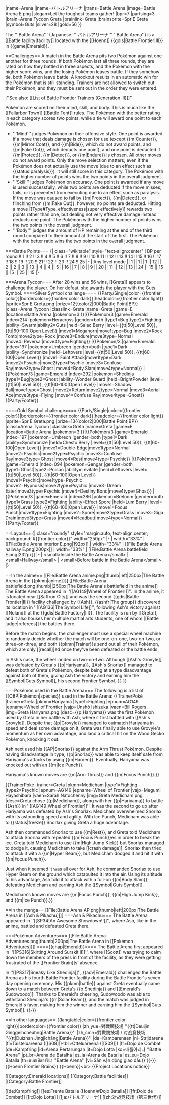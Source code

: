 |name=Arena
|jname=バトルアリーナ
|jtrans=Battle Arena
|image=Battle Arena E.png
|slogan=Let the toughest teams gather!
|bpr=7
|partsing=3
|brain=Arena Tycoon Greta
|brainlink=Greta
|brainsprite=Spr E Greta
|symbol=Guts
|silver=28
|gold=56
}}

The '''Battle Arena''' (Japanese: '''バトルアリーナ''' ''Battle Arena'') is a [[Battle facility|facility]] located with the [[Hoenn]] {{gdis|Battle Frontier|III}} in {{game|Emerald}}.

==Challenges==
A match in the Battle Arena pits two Pokémon against one another for three rounds. If both Pokémon last all three rounds, they are rated on how they battled in three aspects, and the Pokémon with the higher score wins, and the losing Pokémon leaves battle. If they somehow tie, both Pokémon leave battle. A knockout results in an automatic win for the Pokémon that is still standing. Trainers are not allowed to switch out their Pokémon, and they must be sent out in the order they were entered.

:''See also: [[List of Battle Frontier Trainers (Generation III)]]''

Pokémon are scored on their mind, skill, and body. This is much like the [[Fallarbor Town]] [[Battle Tent]] rules. The Pokémon with the better rating in each category scores two points, while a tie will award one point to each Pokémon.
* '''Mind''' judges Pokémon on their offensive style. One point is awarded if a move that deals damage is chosen for use (except {{m|Counter}}, {{m|Mirror Coat}}, and {{m|Bide}}, which do not award points, and {{m|Fake Out}}, which deducts one point), and one point is deducted if {{m|Protect}}, {{m|Detect}}, or {{m|Endure}} is chosen. All other moves do not award points. Only the move selection matters; even if the Pokémon does not actually use the move (due to an effect such as {{status|paralysis}}), it will still score in this category. The Pokémon with the higher number of points wins the two points in the overall judgment.
* '''Skill''' judges Pokémon on accuracy. One point is awarded if any move is used successfully, while two points are deducted if the move misses, fails, or is prevented from executing due to an effect such as paralysis. If the move was caused to fail by {{m|Protect}}, {{m|Detect}}, or flinching from {{m|Fake Out}}, however, no points are deducted. Hitting a move [[Type#Type_effectiveness|super effectively]] rewards two points rather than one, but dealing not very effective damage instead deducts one point. The Pokémon with the higher number of points wins the two points in the overall judgment.
* '''Body''' judges the amount of HP remaining at the end of the third round compared to their amount at the start of the first. The Pokémon with the better ratio wins the two points in the overall judgment.

===Battle Points===
{| class="wikitable" style="text-align:center"
! BP per round !! 1 !! 2 !! 3 !! 4 !! 5 !! 6 !! 7 !! 8 !! 9 !! 10 !! 11 !! 12 !! 13 !! 14 !! 15 !! 16 !! 17 !! 18 !! 19 !! 20 !! 21 !! 22 !! 23 !! 24 !! 25
|-
| Any level mode || 1 || 1 || 1 || 12 || 2 || 2 || 3 || 13 || 4 || 4 || 5 || 16 || 7 || 8 || 9 || 20 || 11 || 12 || 13 || 24 || 15 || 15 || 15 || 25 || 15
|}

===Arena Tycoon===
After 28 wins and 56 wins, [[Greta]] appears to challenge the player. On her defeat, she awards the player with the Guts Symbol.
====Silver Symbol challenge====
{{Party/Single|color={{frontier color}}|bordercolor={{frontier color dark}}|headcolor={{frontier color light}}
|sprite=Spr E Greta.png
|prize=12{{color2|000|Battle Point|BP}}
|class=Arena Tycoon
|classlink=Greta
|name=Greta
|game=E
|location=Battle Arena
|pokemon=3
}}|{{Pokémon/3
|game=Emerald
|ndex=214
|pokemon=Heracross
|gender=both
|type1=Bug|type2=Fighting
|ability=Swarm|ability2=Guts
|held=Salac Berry
|level={{tt|50|Level 50}}, {{tt|60-100|Open Level}}
|move1=Megahorn|move1type=Bug
|move2=Rock Tomb|move2type=Rock
|move3=Endure|move3type=Normal
|move4=Reversal|move4type=Fighting}}
|{{Pokémon/3
|game=Emerald
|ndex=197
|pokemon=Umbreon
|gender=both
|type1=Dark
|ability=Synchronize
|held=Leftovers
|level={{tt|50|Level 50}}, {{tt|60-100|Open Level}}
|move1=Faint Attack|move1type=Dark
|move2=Psychic|move2type=Psychic
|move3=Confuse Ray|move3type=Ghost
|move4=Body Slam|move4type=Normal}}
|{{Pokémon/3
|game=Emerald
|ndex=292
|pokemon=Shedinja
|type1=Bug|type2=Ghost
|ability=Wonder Guard
|held=BrightPowder
|level={{tt|50|Level 50}}, {{tt|60-100|Open Level}}
|move1=Shadow Ball|move1type=Ghost
|move2=Return|move2type=Normal
|move3=Aerial Ace|move3type=Flying
|move4=Confuse Ray|move4type=Ghost}}
{{Party/Footer}}

====Gold Symbol challenge====
{{Party/Single|color={{frontier color}}|bordercolor={{frontier color dark}}|headcolor={{frontier color light}}
|sprite=Spr E Greta.png
|prize=13{{color2|000|Battle Point|BP}}
|class=Arena Tycoon
|classlink=Greta
|name=Greta
|game=E
|location=Battle Arena
|pokemon=3
}}|{{Pokémon/3
|game=Emerald
|ndex=197
|pokemon=Umbreon
|gender=both
|type1=Dark
|ability=Synchronize
|held=Chesto Berry
|level={{tt|50|Level 50}}, {{tt|60-100|Open Level}}
|move1=Double-Edge|move1type=Normal
|move2=Psychic|move2type=Psychic
|move3=Confuse Ray|move3type=Ghost
|move4=Rest|move4type=Psychic}}
|{{Pokémon/3
|game=Emerald
|ndex=094
|pokemon=Gengar
|gender=both
|type1=Ghost|type2=Poison
|ability=Levitate
|held=Leftovers
|level={{tt|50|Level 50}}, {{tt|60-100|Open Level}}
|move1=Psychic|move1type=Psychic
|move2=Hypnosis|move2type=Psychic
|move3=Dream Eater|move3type=Psychic
|move4=Destiny Bond|move4type=Ghost}}
|{{Pokémon/3
|game=Emerald
|ndex=286
|pokemon=Breloom
|gender=both
|type1=Grass
|type2=Fighting
|ability=Effect Spore
|held=Lum Berry
|level={{tt|50|Level 50}}, {{tt|60-100|Open Level}}
|move1=Focus Punch|move1type=Fighting
|move2=Spore|move2type=Grass
|move3=Giga Drain|move3type=Grass
|move4=Headbutt|move4type=Normal}}
{{Party/Footer}}

==Layout==
{| class="roundy" style="margin:auto; text-align:center; background: #{{frontier color}}" width="250px"
|-
| width="33%" | [[File:Battle Arena interior E.png|192px]]
| width="33%" | [[File:Battle Arena hallway E.png|200px]]
| width="33%" | [[File:Battle Arena battlefield E.png|232px]]
|-
| &lt;small>Inside the Battle Arena&lt;/small>
| &lt;small>Hallway&lt;/small>
| &lt;small>Before battle in the Battle Arena&lt;/small>
|}

==In the anime==
[[File:Battle Arena anime.png|thumb|left|250px|The Battle Arena in the {{pkmn|anime}}]]
[[File:Battle Arena battlefield.png|thumb||250px|The Battle Arena's battlefield in the anime]]
The Battle Arena appeared in ''[[AG149|Wheel of Frontier!]]''. In the anime, it is located near [[Saffron City]] and was the second {{gdis|Battle Frontier|III}} facility challenged by {{Ash}}. {{ashfr|The group}} discovered its location in ''[[AG136|The Symbol Life]]'', following Ash's victory against [[Noland]] at the {{gdis|Battle Factory|III}}. The facility is run by [[Greta]], and it also houses her multiple martial arts students, one of whom [[Battle judge|referees]] the battles there.

Before the match begins, the challenger must use a special wheel machine to randomly decide whether the match will be one-on-one, two-on-two, or three-on-three, and both {{pkmn|Trainer}}s send out all of their Pokémon, which are only [[recall]]ed once they've been defeated or the battle ends.

In Ash's case, the wheel landed on two-on-two. Although [[Ash's Grovyle]] was defeated by Greta's {{p|Hariyama}}, [[Ash's Snorlax]] managed to defeat both of Greta's Pokémon, despite being at a type disadvantage against both of them, giving Ash the victory and earning him the [[Symbol|Guts Symbol]], his second Frontier Symbol.
{{-}}

===Pokémon used in the Battle Arena===
The following is a list of {{OBP|Pokémon|species}} used in the Battle Arena:
{{TrainerPoké
|trainer=Greta
|pkmn=Hariyama
|type1=Fighting
|epnum=AG149
|epname=Wheel of Frontier
|vajp=Unshō Ishizuka
|vaen=Bill Rogers
|img=Greta Hariyama.png
|desc={{p|Hariyama}} was the first Pokémon used by Greta in her battle with Ash, where it first battled with [[Ash's Grovyle]]. Despite that {{p|Grovyle}} managed to outmatch Hariyama in speed and deal some damage on it, Greta was finally able to use Grovyle's momentum as her own advantage, and land a critical hit on the Wood Gecko Pokémon, knocking it out.

Ash next used his {{AP|Snorlax}} against the Arm Thrust Pokémon. Despite having disadvantage in type, {{p|Snorlax}} was able to keep itself safe from Hariyama's attacks by using {{m|Harden}}. Eventually, Hariyama was knocked out with an {{m|Ice Punch}}.

Hariyama's known moves are {{m|Arm Thrust}} and {{m|Focus Punch}}.}}

{{TrainerPoké
|trainer=Greta
|pkmn=Medicham
|type1=Fighting
|type2=Psychic
|epnum=AG149
|epname=Wheel of Frontier
|vajp=Megumi Hayashibara
|vaen=Sarah Natochenny
|img=Greta Medicham.png
|desc=Greta chose {{p|Medicham}}, along with her {{p|Hariyama}} to battle {{Ash}} in ''[[AG149|Wheel of Frontier]]''. It was the second to go up after Hariyama was defeated by Ash's Snorlax. Medicham overwhelmed Snorlax with its astounding speed and agility. With Ice Punch, Medicham was able to {{status|freeze}} Snorlax giving Greta a huge advantage.

Ash then commanded Snorlax to use {{m|Rest}}, and Greta told Medicham to attack Snorlax with repeated {{m|Focus Punch}}es in order to break the ice. Greta told Medicham to use {{m|High Jump Kick}} but Snorlax managed to dodge it, causing Medicham to take [[crash damage]]. Snorlax then tried to attack it with a {{m|Hyper Beam}}, but Medicham dodged it and hit it with {{m|Focus Punch}}.

Just when it seemed it was all over for Ash, he commanded Snorlax to use Hyper Beam on the ground which catapulted it into the air. Using its altitude to his advantage, Ash told it to attack with a full-on {{m|Body Slam}}, defeating Medicham and earning Ash the [[Symbol|Guts Symbol]].

Medicham's known moves are {{m|Focus Punch}}, {{m|High Jump Kick}}, and {{m|Ice Punch}}.}}

==In the manga==
[[File:Battle Arena AP.png|thumb|left|200px|The Battle Arena in [[Ash &amp; Pikachu]]]]
===Ash &amp; Pikachu===
The Battle Arena appeared in ''[[SP34|An Awesome Showdown!!]]'', where Ash, like in the anime, battled and defeated Greta there.

===Pokémon Adventures===
[[File:Battle Arena Adventures.png|thumb|200px|The Battle Arena in [[Pokémon Adventures]]]]
===={{chap|Emerald}}====
The Battle Arena first appeared in ''[[PS316|Skirting Around Surskit II]]'', where [[Scott]] was trying to calm down the members of the press in front of the facility, as they were getting frustrated of the [[Frontier Brain]]s' absence.

In ''[[PS317|Sneaky Like Shedinja]]'', {{adv|Emerald}} challenged the Battle Arena as his fourth Battle Frontier facility during the Battle Frontier's seven-day opening ceremony. His {{pkmn|battle}} against Greta eventually came down to a match between Greta's {{p|Shedinja}} and [[Emerald's Sudowoodo]]. Thanks to Emerald's cheering, Sudowoodo was able to withstand Shedinja's {{m|Solar Beam}}, and the match was judged in Emerald's favor, making him the winner and earning him the [[Symbol|Guts Symbol]].
{{-}}

==In other languages==
{{langtable|color={{frontier color light}}|bordercolor={{frontier color}}
|zh_yue=對戰競技場 ''{{tt|Deuijin Ginggeihchèuhng|Battle Arena}}''
|zh_cmn=對戰競技場 / 对战竞技场 ''{{tt|Duìzhàn Jìngjìchǎng|Battle Arena}}''
|da=Kamparenaen
|nl=Strijdarena
|fi=Taisteluareena ([[S08]])&lt;br>Otteluareena ([[S09]])
|fr=Dojo de Combat
|de=Kampfring
|id=Arena Pertarungan
|it=Dojo Lotta
|ko=배틀아레나 ''Battle Arena''
|pt_br=Arena de Batalha
|es_la=Arena de Batalla
|es_eu=Dojo Batalla
|th=แบทเทิลอารีน่า ''Battle Arena''
|vi=Sân vận động giao đấu}}
{{-}}
{{Hoenn Frontier Brains}}
{{Hoenn}}&lt;br>
{{Project Locations notice}}

[[Category:Emerald locations]]
[[Category:Battle facilities]]
[[Category:Battle Frontier]]

[[de:Kampfring]]
[[es:Frente Batalla (Hoenn)#Dojo Batalla]]
[[fr:Dojo de Combat]]
[[it:Dojo Lotta]]
[[ja:バトルアリーナ]]
[[zh:对战竞技场（第三世代）]]
